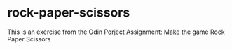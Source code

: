 # rock-paper-scissors
This is an exercise from the Odin Porject 
Assignment: Make the game Rock Paper Scissors
